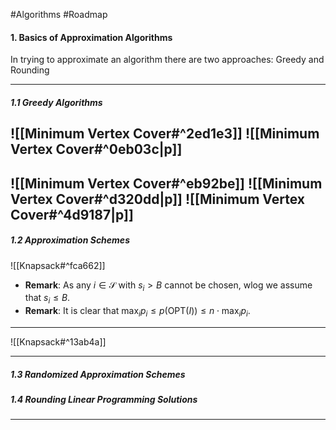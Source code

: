 #Algorithms #Roadmap 

#### 1. Basics of Approximation Algorithms
In trying to approximate an algorithm there are two approaches: Greedy and Rounding

---

##### 1.1 Greedy Algorithms
![[Minimum Vertex Cover#^2ed1e3]]
![[Minimum Vertex Cover#^0eb03c|p]]
---
![[Minimum Vertex Cover#^eb92be]]
![[Minimum Vertex Cover#^d320dd|p]]
![[Minimum Vertex Cover#^4d9187|p]]
---
##### 1.2 Approximation Schemes
![[Knapsack#^fca662]]
- **Remark**: As any $i\in \mathcal{S}$ with $s_{i}>B$ cannot be chosen, wlog we assume that $s_{i}\leq B$.  
- **Remark**: It is clear that $\max_{i}p_{i}\leq p(\text{OPT}(I))\leq n\cdot \max_{i}p_{i}$. 
---
![[Knapsack#^13ab4a]]

---

##### 1.3 Randomized Approximation Schemes
##### 1.4 Rounding Linear Programming Solutions
---
